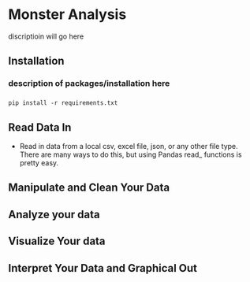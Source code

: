 # Monster Analysis
discriptioin will go here

## Installation

### description of packages/installation here
### 
```
pip install -r requirements.txt
```
## Read Data In
* Read in data from a local csv, excel file, json, or any other file type. There are many ways to do this, but using Pandas read_ functions is pretty easy.

## Manipulate and Clean Your Data


## Analyze your data


## Visualize Your data


## Interpret Your Data and Graphical Out